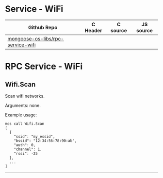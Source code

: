 # Service - WiFi
| Github Repo | C Header | C source  | JS source |
| ----------- | -------- | --------  | ----------------- |
| [mongoose-os-libs/rpc-service-wifi](https://github.com/mongoose-os-libs/rpc-service-wifi) | [](https://github.com/mongoose-os-libs/rpc-service-wifi/tree/master/include/) | &nbsp;  | &nbsp;         |

# RPC Service - WiFi

## Wifi.Scan

Scan wifi networks.

Arguments: none.

Example usage:

<pre class="command-line language-bash" data-user="chris" data-host="localhost" data-output="2-100"><code>mos call Wifi.Scan
[
  {
    "ssid": "my_essid",
    "bssid": "12:34:56:78:90:ab",
    "auth": 0,
    "channel": 1,
    "rssi": -25
  },
  ...
]
</code></pre>


 ----- 
